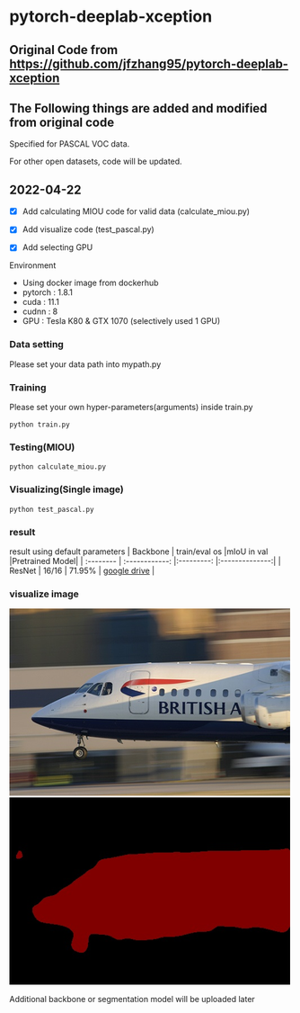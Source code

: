 # pytorch-deeplab-xception

## Original Code from https://github.com/jfzhang95/pytorch-deeplab-xception

## The Following things are added and modified from original code

Specified for PASCAL VOC data.

For other open datasets, code will be updated.

## 2022-04-22
- [x] Add calculating MIOU code for valid data (calculate_miou.py)
- [x] Add visualize code (test_pascal.py)
- [x] Add selecting GPU


Environment
 - Using docker image from dockerhub
 - pytorch : 1.8.1
 - cuda : 11.1
 - cudnn : 8
 - GPU : Tesla K80 & GTX 1070 (selectively used 1 GPU)


### Data setting
Please set your data path into mypath.py

### Training
Please set your own hyper-parameters(arguments) inside train.py



```Shell
python train.py
```

### Testing(MIOU)

```Shell
python calculate_miou.py
```

### Visualizing(Single image)

```Shell
python test_pascal.py
```

### result
result using default parameters
| Backbone  | train/eval os  |mIoU in val |Pretrained Model|
| :-------- | :------------: |:---------: |:--------------:|
| ResNet    | 16/16          | 71.95%     | [google drive](https://drive.google.com/file/d/1I7ptPnM0KSBF37xm27bdUGPfcfKuZFbf/view?usp=sharing) |


### visualize image
![Results](output_img/2007_001761.jpg)
![Results](output_img/output.jpg)

Additional backbone or segmentation model will be uploaded later
